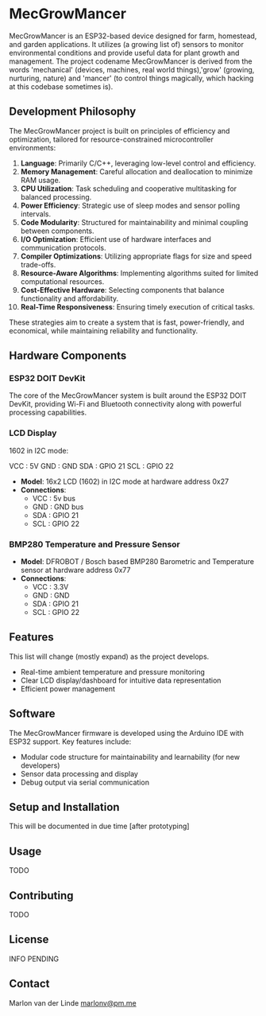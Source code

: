 # MecGrowMancer

MecGrowMancer is an ESP32-based device designed for farm, homestead, and garden applications.
It utilizes (a growing list of) sensors to monitor environmental conditions and provide useful data for plant growth and management.
The project codename MecGrowMancer is derived from the words 'mechanical' (devices, machines, real world things),'grow' (growing, nurturing, nature) and 'mancer' (to control things magically, which hacking at this codebase sometimes is).

## Development Philosophy

The MecGrowMancer project is built on principles of efficiency and optimization, tailored for resource-constrained microcontroller environments:

1. **Language**: Primarily C/C++, leveraging low-level control and efficiency.
2. **Memory Management**: Careful allocation and deallocation to minimize RAM usage.
3. **CPU Utilization**: Task scheduling and cooperative multitasking for balanced processing.
4. **Power Efficiency**: Strategic use of sleep modes and sensor polling intervals.
5. **Code Modularity**: Structured for maintainability and minimal coupling between components.
6. **I/O Optimization**: Efficient use of hardware interfaces and communication protocols.
7. **Compiler Optimizations**: Utilizing appropriate flags for size and speed trade-offs.
8. **Resource-Aware Algorithms**: Implementing algorithms suited for limited computational resources.
9. **Cost-Effective Hardware**: Selecting components that balance functionality and affordability.
10. **Real-Time Responsiveness**: Ensuring timely execution of critical tasks.

These strategies aim to create a system that is fast, power-friendly, and economical, while maintaining reliability and functionality.

## Hardware Components

### ESP32 DOIT DevKit

The core of the MecGrowMancer system is built around the ESP32 DOIT DevKit, providing Wi-Fi and Bluetooth connectivity along with powerful processing capabilities.

### LCD Display

1602 in I2C mode:

VCC	: 5V
GND : GND
SDA : GPIO 21
SCL : GPIO 22

- **Model**: 16x2 LCD (1602) in I2C mode at hardware address 0x27
- **Connections**:
  - VCC : 5v bus
  - GND : GND bus
  - SDA : GPIO 21
  - SCL : GPIO 22

### BMP280 Temperature and Pressure Sensor

- **Model**: DFROBOT / Bosch based BMP280 Barometric and Temperature sensor at hardware address 0x77
- **Connections**:
  - VCC : 3.3V
  - GND : GND
  - SDA : GPIO 21
  - SCL : GPIO 22

## Features
This list will change (mostly expand) as the project develops.

- Real-time ambient temperature and pressure monitoring
- Clear LCD display/dashboard for intuitive data representation
- Efficient power management

## Software

The MecGrowMancer firmware is developed using the Arduino IDE with ESP32 support. Key features include:

- Modular code structure for maintainability and learnability (for new developers)
- Sensor data processing and display
- Debug output via serial communication

## Setup and Installation

This will be documented in due time [after prototyping]

## Usage

TODO

## Contributing

TODO

## License

INFO PENDING

## Contact

Marlon van der Linde <marlonv@pm.me>
